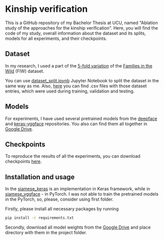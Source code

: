 # Kinship verification

This is a GitHub repository of my Bachelor Thesis at UCU, named "Ablation study of the approaches for the kinship verification". Here, you will find the code of my study, overall information about the dataset and its splits, models for all experiments, and their checkpoints.




## Dataset
In my research, I used a part of the [5-fold variation](https://drive.google.com/file/d/1vZ5NujjO172rtqFEouGoYrngHLyLssWn/view?usp=sharing) of the [Families in the Wild](https://web.northeastern.edu/smilelab/fiw/) (FIW) dataset. 

You can use [dataset_split.ipynb](https://github.com/franchukpetro/kinship_verification/blob/master/siamese_keras/dataset_split.ipynb) Jupyter Notebook to split the dataset in the same way as me. Also, [here](https://drive.google.com/drive/folders/1kAZ-fAgv9rnrraNq2VvSvsj7onWn1AaP?usp=sharing) you can find .csv files with those dataset entries, which were used during training, validation and testing.


## Models
For experiments, I have used several pretrained models from the [deepface](https://github.com/serengil/deepface) and [keras-vggface](https://github.com/rcmalli/keras-vggface) repositories. You also can find them all together in [Google Drive](https://drive.google.com/drive/folders/1EcIyVsnXIVjeb25DkV61WafAwaFnfaCw?usp=sharing).

## Checkpoints
To reproduce the results of all the experiments, you can download checkpoints [here](https://drive.google.com/drive/folders/1NQlKRcP2tltS2IGqrKyyCCje-RVucTt9?usp=sharing).


## Installation and usage

In the [siamese_keras](https://github.com/franchukpetro/kinship_verification/tree/master/siamese_keras) is an implementation in Keras framework, while in [siamese_vggface](https://github.com/franchukpetro/kinship_verification/tree/master/siamese_vggface) - in PyTorch. I was not able to train the pretrained models in the PyTorch, so, please, consider using first folder.

Firstly, please install all necessary packages by running

```bash
pip install -r requirements.txt
```
Secondly, download all model weights from the [Google Drive](https://drive.google.com/drive/folders/1EcIyVsnXIVjeb25DkV61WafAwaFnfaCw?usp=sharing) and place directory with them in the project folder.


